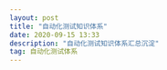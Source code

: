 ```yaml
---
layout: post
title: "自动化测试知识体系"
date: 2020-09-15 13:33
description: "自动化测试知识体系汇总沉淀"
tag: 自动化测试体系
---  
```


